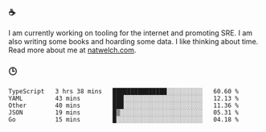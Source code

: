 ### ☕

I am currently working on tooling for the internet and promoting SRE. I am also writing some books and hoarding some data. I like thinking about time. Read more about me at [natwelch.com](https://natwelch.com).

### 🕒

<!--START_SECTION:waka-->
```text
TypeScript   3 hrs 38 mins   ███████████████░░░░░░░░░░   60.60 % 
YAML         43 mins         ███░░░░░░░░░░░░░░░░░░░░░░   12.13 % 
Other        40 mins         ███░░░░░░░░░░░░░░░░░░░░░░   11.36 % 
JSON         19 mins         █▒░░░░░░░░░░░░░░░░░░░░░░░   05.31 % 
Go           15 mins         █░░░░░░░░░░░░░░░░░░░░░░░░   04.18 % 
```
<!--END_SECTION:waka-->
